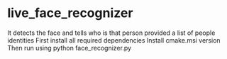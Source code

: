 # live_face_recognizer
It detects the face and tells who is that person provided  a list of people identities
First install all required dependencies
Install cmake.msi version
Then run using python face_recognizer.py
